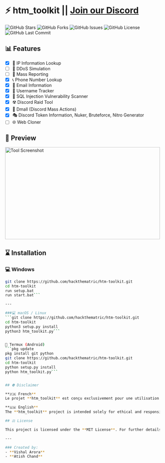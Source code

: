 # ⚡️ htm_toolkit || [Join our Discord](https://discord.gg/mP6NvAgF2q)

![GitHub Stars](https://img.shields.io/github/stars/hackthematric/htm-toolkit?style=social) ![GitHub Forks](https://img.shields.io/github/forks/hackthematric/htm-toolkit?style=social) ![GitHub Issues](https://img.shields.io/github/issues/hackthematric/htm-toolkit)
![GitHub License](https://img.shields.io/github/license/hackthematric/htm-toolkit) ![GitHub Last Commit](https://img.shields.io/github/last-commit/hackthematric/htm-toolkit)

## 📊 Features

- [x] 📍 IP Information Lookup
- [ ] 🛜 DDoS Simulation
- [ ] 🚫 Mass Reporting
- [x] 📞 Phone Number Lookup
- [x] 📩 Email Information
- [x] 👤 Username Tracker
- [x] 💉 SQL Injection Vulnerability Scanner
- [x] ☢️ Discord Raid Tool
- [x] 👥 Dmall (Discord Mass Actions)
- [x] 🎭 Discord Token Information, Nuker, Bruteforce, Nitro Generator
- [ ] 🌐 Web Cloner

## 📸 Preview

<div style="display: flex; justify-content: center;">
    <img src="https://cdn.discordapp.com/attachments/1274370571173625856/1274784761977507860/cyb3rtechtool.jpg?ex=66ce0f53&is=66ccbdd3&hm=be84c5f81d668d030d923628db2c32163ddd9c32a93c9669993a0c30dd2ef653&" alt="Tool Screenshot" style="width:100%; height:300px; object-fit:cover;"/>
</div>

## ⌛️ Installation

### 💻 Windows

```bash
git clone https://github.com/hackthematric/htm-toolkit.git
cd htm-toolkit
run setup.bat
run start.bat```

---

###💻 macOS / Linux
```git clone https://github.com/hackthematric/htm-toolkit.git
cd htm-toolkit
python3 setup.py install
python3 htm_toolkit.py```


📱 Termux (Android)
```pkg update
pkg install git python
git clone https://github.com/hackthematric/htm-toolkit.git
cd htm-toolkit
python setup.py install
python htm_toolkit.py```


## ⛔️ Disclaimer

**🇫🇷 French**  
Le projet **htm_toolkit** est conçu exclusivement pour une utilisation éthique et responsable. Toute utilisation illégale, malveillante ou non autorisée est strictement interdite. Les utilisateurs sont pleinement responsables de l'usage qu'ils font de cet outil. Le créateur de **htm_toolkit** ne saurait être tenu responsable de toute action contraire à ces principes ou en violation des lois en vigueur.

**🇺🇲 English**  
The **htm_toolkit** project is intended solely for ethical and responsible use. Any illegal, malicious, or unauthorized use is strictly prohibited. Users are entirely responsible for how they use this tool. The creators of **htm_toolkit** cannot be held accountable for any actions that violate these principles or applicable laws.

## ⚖️ License

This project is licensed under the **MIT License**. For further details, please refer to the LICENSE file.

---

### Created by:
- **Vishal Arora**  
- **Atish Chand**




